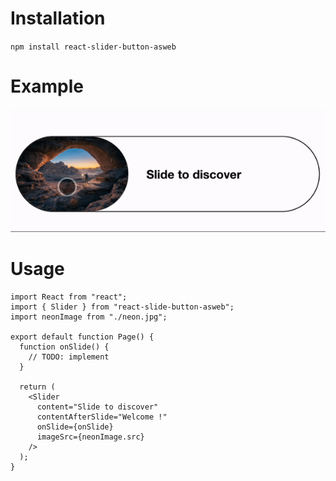 # Installation

`npm install react-slider-button-asweb`

# Example

![image](slider.gif)

# Usage

```
import React from "react";
import { Slider } from "react-slide-button-asweb";
import neonImage from "./neon.jpg";

export default function Page() {
  function onSlide() {
    // TODO: implement
  }

  return (
    <Slider
      content="Slide to discover"
      contentAfterSlide="Welcome !"
      onSlide={onSlide}
      imageSrc={neonImage.src}
    />
  );
}
```
